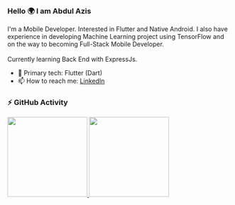 ### Hello 🌍 I am Abdul Azis

I'm a Mobile Developer. Interested in Flutter and Native Android. I also have experience in developing Machine Learning project using TensorFlow and on the way to becoming Full-Stack Mobile Developer.
</br>
</br>
Currently learning Back End with ExpressJs.</br>

- 🎯 Primary tech: Flutter (Dart)
- 📫 How to reach me: [LinkedIn](https://www.linkedin.com/in/zisz)

### ⚡ GitHub Activity
<p align="left">
<a href="https://github.com/ziszz">
  <img height="180em" src="https://github-readme-stats-eight-theta.vercel.app/api?username=ziss11&show_icons=true&theme=algolia&include_all_commits=true"/>
  <img height="180em" src="https://github-readme-stats-eight-theta.vercel.app/api/top-langs/?username=ziss11&layout=compact&langs_count=12&hide=jupyter%20notebook,makefile,cmake&theme=algolia"/>
</a>
</p>
